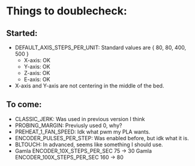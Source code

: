 # Things to doublecheck:
## Started:
- DEFAULT_AXIS_STEPS_PER_UNIT: Standard values are { 80, 80, 400, 500 }
  - X-axis: OK
  - Y-axis: OK
  - Z-axis: OK
  - E-axis: OK
- X-axis and Y-axis are not centering in the middle of the bed.

## To come:
- CLASSIC_JERK: Was used in previous version I think
- PROBING_MARGIN: Previusly used 0, why?
- PREHEAT_1_FAN_SPEED: Idk what pwm my PLA wants.
- ENCODER_PULSES_PER_STEP: Was enabled before, but idk what it is.
- BLTOUCH: In advanced, seems like something I should use.
- Gamla ENCODER_10X_STEPS_PER_SEC   75 -> 30
  Gamla ENCODER_100X_STEPS_PER_SEC  160 -> 80